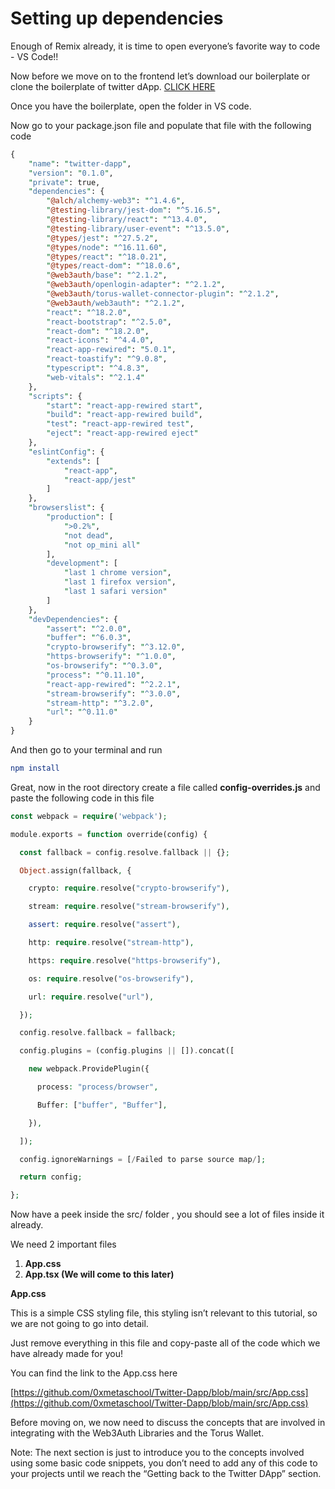 # Setting up dependencies

Enough of Remix already, it is time to open everyone’s favorite way to code - VS Code!!

Now before we move on to the frontend let’s download our boilerplate or clone the boilerplate of twitter dApp. [CLICK HERE](https://github.com/0xmetaschool/twitter-dapp-boilerplate)

Once you have the boilerplate, open the folder in VS code.

Now go to your package.json file and populate that file with the following code

```perl
{
    "name": "twitter-dapp",
    "version": "0.1.0",
    "private": true,
    "dependencies": {
        "@alch/alchemy-web3": "^1.4.6",
        "@testing-library/jest-dom": "^5.16.5",
        "@testing-library/react": "^13.4.0",
        "@testing-library/user-event": "^13.5.0",
        "@types/jest": "^27.5.2",
        "@types/node": "^16.11.60",
        "@types/react": "^18.0.21",
        "@types/react-dom": "^18.0.6",
        "@web3auth/base": "^2.1.2",
        "@web3auth/openlogin-adapter": "^2.1.2",
        "@web3auth/torus-wallet-connector-plugin": "^2.1.2",
        "@web3auth/web3auth": "^2.1.2",
        "react": "^18.2.0",
        "react-bootstrap": "^2.5.0",
        "react-dom": "^18.2.0",
        "react-icons": "^4.4.0",
        "react-app-rewired": "5.0.1",
        "react-toastify": "^9.0.8",
        "typescript": "^4.8.3",
        "web-vitals": "^2.1.4"
    },
    "scripts": {
        "start": "react-app-rewired start",
        "build": "react-app-rewired build",
        "test": "react-app-rewired test",
        "eject": "react-app-rewired eject"
    },
    "eslintConfig": {
        "extends": [
            "react-app",
            "react-app/jest"
        ]
    },
    "browserslist": {
        "production": [
            ">0.2%",
            "not dead",
            "not op_mini all"
        ],
        "development": [
            "last 1 chrome version",
            "last 1 firefox version",
            "last 1 safari version"
        ]
    },
    "devDependencies": {
        "assert": "^2.0.0",
        "buffer": "^6.0.3",
        "crypto-browserify": "^3.12.0",
        "https-browserify": "^1.0.0",
        "os-browserify": "^0.3.0",
        "process": "^0.11.10",
        "react-app-rewired": "^2.2.1",
        "stream-browserify": "^3.0.0",
        "stream-http": "^3.2.0",
        "url": "^0.11.0"
    }
}
```

And then go to your terminal and run

```cmake
npm install
```

Great, now in the root directory create a file called **config-overrides.js** and paste the following code in this file

```php
const webpack = require('webpack');

module.exports = function override(config) {

  const fallback = config.resolve.fallback || {};

  Object.assign(fallback, {

    crypto: require.resolve("crypto-browserify"),

    stream: require.resolve("stream-browserify"),

    assert: require.resolve("assert"),

    http: require.resolve("stream-http"),

    https: require.resolve("https-browserify"),

    os: require.resolve("os-browserify"),

    url: require.resolve("url"),

  });

  config.resolve.fallback = fallback;

  config.plugins = (config.plugins || []).concat([

    new webpack.ProvidePlugin({

      process: "process/browser",

      Buffer: ["buffer", "Buffer"],

    }),

  ]);

  config.ignoreWarnings = [/Failed to parse source map/];

  return config;

};
```

Now have a peek inside the src/ folder , you should see a lot of files inside it already.

We need 2 important files

1.  **App.css**
2.  **App.tsx (We will come to this later)**

**App.css**

This is a simple CSS styling file, this styling isn’t relevant to this tutorial, so we are not going to go into detail.

Just remove everything in this file and copy-paste all of the code which we have already made for you!

You can find the link to the App.css here

[https://github.com/0xmetaschool/Twitter-Dapp/blob/main/src/App.css](https://github.com/0xmetaschool/Twitter-Dapp/blob/main/src/App.css)

Before moving on, we now need to discuss the concepts that are involved in integrating with the Web3Auth Libraries and the Torus Wallet.

Note: The next section is just to introduce you to the concepts involved using some basic code snippets, you don’t need to add any of this code to your projects until we reach the “Getting back to the Twitter DApp” section.
